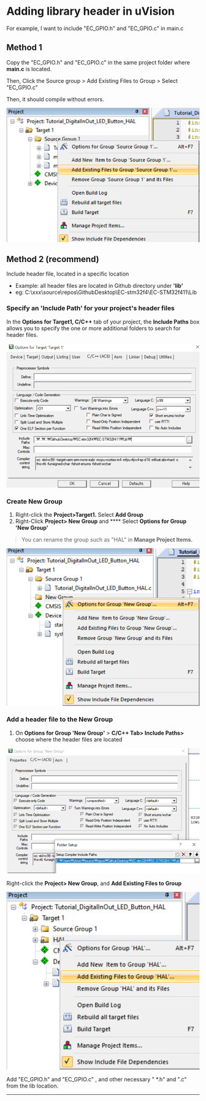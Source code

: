 # Adding library header in uVision

For example, I want to include "EC\_GPIO.h" and "EC\_GPIO.c" in main.c

## Method 1

Copy the "EC\_GPIO.h" and "EC\_GPIO.c" in the same project folder where **main.c** is located.

Then, Click the Source group > Add Existing Files to Group > Select "EC\_GPIO.c"

Then, it should compile without errors.

![](<../../../.gitbook/assets/image (46).png>)

## Method 2 (recommend)

Include header file, located in a specific location

* Example: all header files are located in Github directory under **'lib'**
* eg: C:\xxx\source\repos\GithubDesktop\EC-stm32f4\EC-STM32f411\Lib

### **Specify an 'Include Path' for your project's header files**

In the **Options for Target1, C/C++** tab of your project, the **Include Paths** box allows you to specify the one or more additional folders to search for header files.

![](<../../../.gitbook/assets/image (45).png>)

### **Create New Group**

1. Right-click the **Project>Target1.** Select **Add Group**
2. Right-Click **Project> New Group** and \*\*\*\* Select **Options for Group 'New Group'**

> You can rename the group such as "HAL" in **Manage Project Items.**

![](<../../../.gitbook/assets/image (48).png>)

### **Add a header file to the New Group**

1. On **Options for Group 'New Group'** > **C/C++ Tab> Include Paths>** choose where the header files are located

![](<../../../.gitbook/assets/image (47).png>)

Right-click the **Project> New Group**, and **Add Existing Files to Group**

![](<../../../.gitbook/assets/image (44).png>)

Add "EC\_GPIO.h" and "EC\_GPIO.c" , and other necessary " \*.h" and ".c" from the lib location.

***
